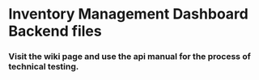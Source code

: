 # Inventory Management Dashboard Backend files
### Visit the wiki page and use the api manual for the process of technical testing.
